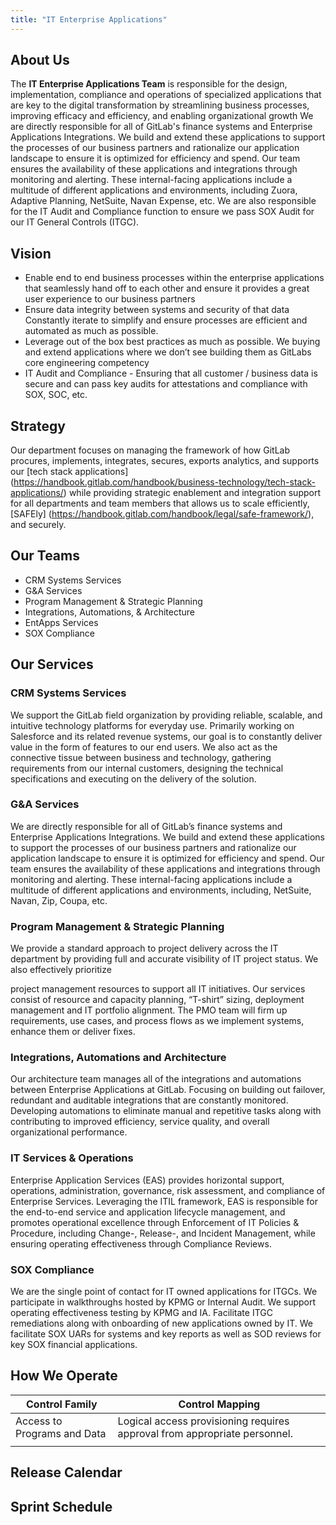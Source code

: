 ```yaml
---
title: "IT Enterprise Applications"
---
```


<link rel="stylesheet" type="text/css" href="/stylesheets/biztech.css" />

## <i class="fas fa-users" id="biz-tech-icons"></i> About Us

The **IT Enterprise Applications Team** is responsible for the design, implementation, compliance and operations of specialized applications that are key to the digital transformation by streamlining business processes, improving efficacy and efficiency, and enabling organizational growth
We are directly responsible for all of GitLab's finance systems and Enterprise Applications Integrations. We build and extend these applications to support the processes of our business partners and rationalize our application landscape to ensure it is optimized for efficiency and spend.
Our team ensures the availability of these applications and integrations through monitoring and alerting. These internal-facing applications include a multitude of different applications and environments, including Zuora, Adaptive Planning, NetSuite, Navan Expense, etc. We are also responsible for the IT Audit and Compliance function to ensure we pass SOX Audit for our IT General Controls (ITGC).

## <i class="fas fa-users" id="biz-tech-icons"></i> Vision

- Enable end to end business processes within the enterprise applications that seamlessly hand off to each other and ensure it provides a great user experience to our business partners
- Ensure data integrity between systems and security of that data
Constantly iterate to simplify and ensure processes are efficient and automated as much as possible.
- Leverage out of the box best practices as much as possible. We buying and extend applications where we don’t see building them as GitLabs core engineering competency
- IT Audit and Compliance - Ensuring that all customer / business data is secure and can pass key audits for attestations and compliance with SOX, SOC, etc.

## <i class="fas fa-users" id="biz-tech-icons"></i> Strategy

Our department focuses on managing the framework of how GitLab procures, implements, integrates, secures, exports analytics, and supports our [tech stack applications] (https://handbook.gitlab.com/handbook/business-technology/tech-stack-applications/) while providing strategic enablement and integration support for all departments and team members that allows us to scale efficiently, [SAFEly] (https://handbook.gitlab.com/handbook/legal/safe-framework/), and securely.

## <i class="fas fa-users" id="biz-tech-icons"></i> Our Teams

- CRM Systems Services
- G&A Services
- Program Management & Strategic Planning
- Integrations, Automations, & Architecture
- EntApps Services
- SOX Compliance

## <i class="fas fa-users" id="biz-tech-icons"></i> Our Services

### CRM Systems Services

We support the GitLab field organization by providing reliable, scalable, and intuitive technology platforms for everyday use. Primarily working on Salesforce and its related revenue systems, our goal is to constantly deliver value in the form of features to our end users. We also act as the connective tissue between business and technology, gathering requirements from our internal customers, designing the technical specifications and executing on the delivery of the solution.

### G&A Services

We are directly responsible for all of GitLab’s finance systems and Enterprise Applications Integrations. We build and extend these applications to support the processes of our business partners and rationalize our application landscape to ensure it is optimized for efficiency and spend. Our team ensures the availability of these applications and integrations through monitoring and alerting. These internal-facing applications include a multitude of different applications and environments, including, NetSuite, Navan, Zip, Coupa, etc.

### Program Management & Strategic Planning

We provide a standard approach to project delivery across the IT department by providing full and accurate visibility of IT project status. We also effectively prioritize 

project management resources to support all IT initiatives. Our services consist of resource and capacity planning, “T-shirt” sizing, deployment management and IT portfolio alignment. The PMO team will firm up requirements, use cases, and process flows as we implement systems, enhance them or deliver fixes.

### Integrations, Automations and Architecture

Our architecture team manages all of the integrations and automations between Enterprise Applications at GitLab. Focusing on building out failover, redundant and auditable integrations that are constantly monitored. Developing automations to eliminate manual and repetitive tasks along with contributing to improved efficiency, service quality, and overall organizational performance.

### IT Services & Operations

Enterprise Application Services (EAS) provides  horizontal support, operations, administration, governance, risk assessment, and compliance of Enterprise Services. Leveraging the ITIL framework, EAS is responsible for the end-to-end service and application lifecycle management, and promotes operational excellence through Enforcement of IT Policies & Procedure, including Change-, Release-, and Incident Management, while ensuring operating effectiveness through Compliance Reviews.

### SOX Compliance

We are the single point of contact for IT owned applications for ITGCs. We participate in walkthroughs hosted by KPMG or Internal Audit. We support operating effectiveness testing by KPMG and IA. Facilitate ITGC remediations along with onboarding of new applications owned by IT. We facilitate SOX UARs for systems and key reports as well as SOD reviews for key SOX financial applications.

## <i class="fas fa-users" id="biz-tech-icons"></i> How We Operate

| Control Family | Control Mapping |
| ------ | ------ |
| Access to Programs and Data | Logical access provisioning requires approval from appropriate personnel. |
|  |  |

## <i class="fas fa-users" id="biz-tech-icons"></i> Release Calendar

## <i class="fas fa-users" id="biz-tech-icons"></i> Sprint Schedule
